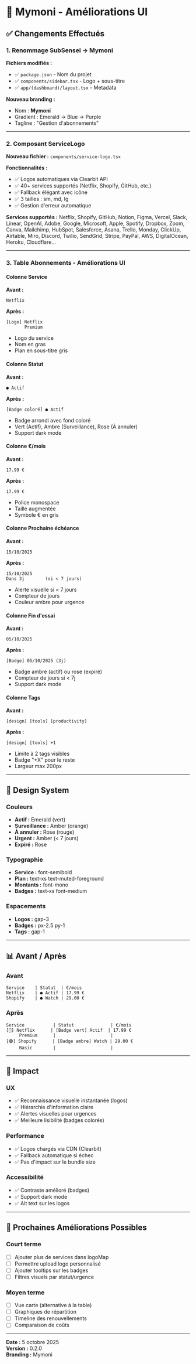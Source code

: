 # 🎨 Mymoni - Améliorations UI

## ✅ Changements Effectués

### 1. Renommage SubSensei → Mymoni

**Fichiers modifiés :**
- ✅ `package.json` - Nom du projet
- ✅ `components/sidebar.tsx` - Logo + sous-titre
- ✅ `app/(dashboard)/layout.tsx` - Metadata

**Nouveau branding :**
- Nom : **Mymoni**
- Gradient : Emerald → Blue → Purple
- Tagline : "Gestion d'abonnements"

---

### 2. Composant ServiceLogo

**Nouveau fichier :** `components/service-logo.tsx`

**Fonctionnalités :**
- ✅ Logos automatiques via Clearbit API
- ✅ 40+ services supportés (Netflix, Shopify, GitHub, etc.)
- ✅ Fallback élégant avec icône
- ✅ 3 tailles : sm, md, lg
- ✅ Gestion d'erreur automatique

**Services supportés :**
Netflix, Shopify, GitHub, Notion, Figma, Vercel, Slack, Linear, OpenAI, Adobe, Google, Microsoft, Apple, Spotify, Dropbox, Zoom, Canva, Mailchimp, HubSpot, Salesforce, Asana, Trello, Monday, ClickUp, Airtable, Miro, Discord, Twilio, SendGrid, Stripe, PayPal, AWS, DigitalOcean, Heroku, Cloudflare...

---

### 3. Table Abonnements - Améliorations UI

#### Colonne Service
**Avant :**
```
Netflix
```

**Après :**
```
[Logo] Netflix
       Premium
```
- Logo du service
- Nom en gras
- Plan en sous-titre gris

#### Colonne Statut
**Avant :**
```
● Actif
```

**Après :**
```
[Badge coloré] ● Actif
```
- Badge arrondi avec fond coloré
- Vert (Actif), Ambre (Surveillance), Rose (À annuler)
- Support dark mode

#### Colonne €/mois
**Avant :**
```
17.99 €
```

**Après :**
```
17.99 €
```
- Police monospace
- Taille augmentée
- Symbole € en gris

#### Colonne Prochaine échéance
**Avant :**
```
15/10/2025
```

**Après :**
```
15/10/2025
Dans 3j        (si < 7 jours)
```
- Alerte visuelle si < 7 jours
- Compteur de jours
- Couleur ambre pour urgence

#### Colonne Fin d'essai
**Avant :**
```
05/10/2025
```

**Après :**
```
[Badge] 05/10/2025 (3j)
```
- Badge ambre (actif) ou rose (expiré)
- Compteur de jours si < 7j
- Support dark mode

#### Colonne Tags
**Avant :**
```
[design] [tools] [productivity]
```

**Après :**
```
[design] [tools] +1
```
- Limite à 2 tags visibles
- Badge "+X" pour le reste
- Largeur max 200px

---

## 🎨 Design System

### Couleurs
- **Actif :** Emerald (vert)
- **Surveillance :** Amber (orange)
- **À annuler :** Rose (rouge)
- **Urgent :** Amber (< 7 jours)
- **Expiré :** Rose

### Typographie
- **Service :** font-semibold
- **Plan :** text-xs text-muted-foreground
- **Montants :** font-mono
- **Badges :** text-xs font-medium

### Espacements
- **Logos :** gap-3
- **Badges :** px-2.5 py-1
- **Tags :** gap-1

---

## 📊 Avant / Après

### Avant
```
Service    | Statut  | €/mois
Netflix    | ● Actif | 17.99 €
Shopify    | ● Watch | 29.00 €
```

### Après
```
Service           | Statut              | €/mois
[🔴] Netflix      | [Badge vert] Actif  | 17.99 €
     Premium      |                     |
[🟢] Shopify      | [Badge ambre] Watch | 29.00 €
     Basic        |                     |
```

---

## 🚀 Impact

### UX
- ✅ Reconnaissance visuelle instantanée (logos)
- ✅ Hiérarchie d'information claire
- ✅ Alertes visuelles pour urgences
- ✅ Meilleure lisibilité (badges colorés)

### Performance
- ✅ Logos chargés via CDN (Clearbit)
- ✅ Fallback automatique si échec
- ✅ Pas d'impact sur le bundle size

### Accessibilité
- ✅ Contraste amélioré (badges)
- ✅ Support dark mode
- ✅ Alt text sur les logos

---

## 🔄 Prochaines Améliorations Possibles

### Court terme
- [ ] Ajouter plus de services dans logoMap
- [ ] Permettre upload logo personnalisé
- [ ] Ajouter tooltips sur les badges
- [ ] Filtres visuels par statut/urgence

### Moyen terme
- [ ] Vue carte (alternative à la table)
- [ ] Graphiques de répartition
- [ ] Timeline des renouvellements
- [ ] Comparaison de coûts

---

**Date :** 5 octobre 2025  
**Version :** 0.2.0  
**Branding :** Mymoni
